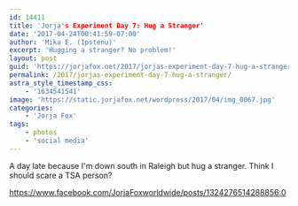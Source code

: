 ```yaml
---
id: 14411
title: 'Jorja's Experiment Day 7: Hug a Stranger'
date: '2017-04-24T00:41:59-07:00'
author: 'Mika E. (Ipstenu)'
excerpt: 'Hugging a stranger? No problem!'
layout: post
guid: 'https://jorjafox.net/2017/jorjas-experiment-day-7-hug-a-stranger/'
permalink: /2017/jorjas-experiment-day-7-hug-a-stranger/
astra_style_timestamp_css:
    - '1634541541'
image: 'https://static.jorjafox.net/wordpress/2017/04/img_0067.jpg'
categories:
    - 'Jorja Fox'
tags:
    - photos
    - 'social media'
---
```


A day late because I'm down south in Raleigh but hug a stranger. Think I should scare a TSA person?

https://www.facebook.com/JorjaFoxworldwide/posts/1324276514288856:0
